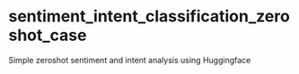 # sentiment_intent_classification_zeroshot_case
Simple zeroshot sentiment and intent analysis using Huggingface

